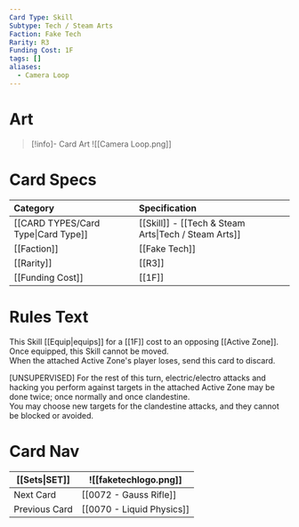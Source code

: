 ```yaml
---
Card Type: Skill
Subtype: Tech / Steam Arts
Faction: Fake Tech
Rarity: R3
Funding Cost: 1F
tags: []
aliases:
  - Camera Loop
---
```

# Art

> [!info]- Card Art
> ![[Camera Loop.png]]

# Card Specs

| Category | Specification| 
| :--- | :--- |
| [[CARD TYPES/Card Type\|Card Type]] | [[Skill]] - [[Tech & Steam Arts\|Tech / Steam Arts]] |  
| [[Faction]] | [[Fake Tech]] | 
| [[Rarity]] | [[R3]] |  
| [[Funding Cost]] | [[1F]] |  

# Rules Text  

This Skill [[Equip|equips]] for a [[1F]] cost to an opposing [[Active Zone]].  
Once equipped, this Skill cannot be moved.  
When the attached Active Zone's player loses, send this card to discard.  

[UNSUPERVISED] For the rest of this turn, electric/electro attacks and hacking you perform against targets in the attached Active Zone may be done twice; once normally and once clandestine.   
You may choose new targets for the clandestine attacks, and they cannot be blocked or avoided.  

# Card Nav

| [[Sets\|SET]]           | ![[faketechlogo.png]]          |
| ------------- | ------------------------------ |
| Next Card     | [[0072 - Gauss Rifle]] |
| Previous Card | [[0070 - Liquid Physics]]         |


